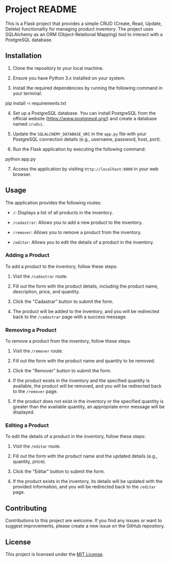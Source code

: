 # Project README

This is a Flask project that provides a simple CRUD (Create, Read, Update, Delete) functionality for managing product inventory. The project uses SQLAlchemy as an ORM (Object-Relational Mapping) tool to interact with a PostgreSQL database.

## Installation

1. Clone the repository to your local machine.

2. Ensure you have Python 3.x installed on your system.

3. Install the required dependencies by running the following command in your terminal:

pip install -r requirements.txt

4. Set up a PostgreSQL database. You can install PostgreSQL from the official website (https://www.postgresql.org/) and create a database named `crudsi`.

5. Update the `SQLALCHEMY_DATABASE_URI` in the `app.py` file with your PostgreSQL connection details (e.g., username, password, host, port).

6. Run the Flask application by executing the following command:

python app.py


7. Access the application by visiting `http://localhost:8000` in your web browser.

## Usage

The application provides the following routes:

- `/`: Displays a list of all products in the inventory.

- `/cadastrar`: Allows you to add a new product to the inventory.

- `/remover`: Allows you to remove a product from the inventory.

- `/editar`: Allows you to edit the details of a product in the inventory.

### Adding a Product

To add a product to the inventory, follow these steps:

1. Visit the `/cadastrar` route.

2. Fill out the form with the product details, including the product name, description, price, and quantity.

3. Click the "Cadastrar" button to submit the form.

4. The product will be added to the inventory, and you will be redirected back to the `/cadastrar` page with a success message.

### Removing a Product

To remove a product from the inventory, follow these steps:

1. Visit the `/remover` route.

2. Fill out the form with the product name and quantity to be removed.

3. Click the "Remover" button to submit the form.

4. If the product exists in the inventory and the specified quantity is available, the product will be removed, and you will be redirected back to the `/remover` page.

5. If the product does not exist in the inventory or the specified quantity is greater than the available quantity, an appropriate error message will be displayed.

### Editing a Product

To edit the details of a product in the inventory, follow these steps:

1. Visit the `/editar` route.

2. Fill out the form with the product name and the updated details (e.g., quantity, price).

3. Click the "Editar" button to submit the form.

4. If the product exists in the inventory, its details will be updated with the provided information, and you will be redirected back to the `/editar` page.

## Contributing

Contributions to this project are welcome. If you find any issues or want to suggest improvements, please create a new issue on the GitHub repository.

## License

This project is licensed under the [MIT License](LICENSE).

